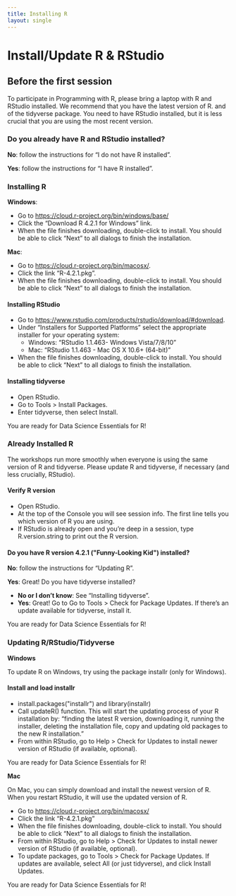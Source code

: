 ```yaml
---
title: Installing R
layout: single
---
```


# Install/Update R & RStudio

## Before the first session
To participate in Programming with R, 
please bring a laptop with R and RStudio installed. 
We recommend that you have the latest version of R.
and of the tidyverse package. 
You need to have RStudio installed, but it is less crucial that you are using the most recent version.

### Do you already have R and RStudio installed?

**No**: follow the instructions for “I do not have R installed”. 

**Yes**: follow the instructions for “I have R installed”.

### Installing R

**Windows**:
- Go to <https://cloud.r-project.org/bin/windows/base/>
- Click the “Download R 4.2.1 for Windows” link.
- When the file finishes downloading, double-click to install. You should be able to click “Next” to all dialogs to finish the installation.
  
**Mac**:
- Go to <https://cloud.r-project.org/bin/macosx/>.
- Click the link “R-4.2.1.pkg”.
- When the file finishes downloading, double-click to install. You should be able to click “Next” to all dialogs to finish the installation.
  
#### Installing RStudio
- Go to <https://www.rstudio.com/products/rstudio/download/#download>.
- Under “Installers for Supported Platforms” select the appropriate installer for your operating system:
  - Windows: “RStudio 1.1.463- Windows Vista/7/8/10”
  - Mac: “RStudio 1.1.463 - Mac OS X 10.6+ (64-bit)”
- When the file finishes downloading, double-click to install. You should be able to click “Next” to all dialogs to finish the installation.

#### Installing tidyverse

- Open RStudio. 
- Go to Tools > Install Packages. 
- Enter tidyverse, then select Install.

You are ready for Data Science Essentials for R!

### Already Installed R
The workshops run more smoothly when everyone is using the same version of R and tidyverse. Please update R and tidyverse, if necessary (and less crucially, RStudio).

#### Verify R version
- Open RStudio. 
- At the top of the Console you will see session info. The first line tells you which version of R you are using. 
- If RStudio is already open and you’re deep in a session, type R.version.string to print out the R version.

#### Do you have R version 4.2.1 ("Funny-Looking Kid") installed?

**No**: follow the instructions for “Updating R”.

**Yes**: Great! Do you have tidyverse installed?

- **No or I don’t know**: See “Installing tidyverse”.
- **Yes**: Great! Go to Go to Tools > Check for Package Updates. If there’s an update available for tidyverse, install it.

You are ready for Data Science Essentials for R!

### Updating R/RStudio/Tidyverse
**Windows**

To update R on Windows, try using the package installr (only for Windows).

#### Install and load installr
- install.packages("installr") and library(installr)
- Call updateR() function. This will start the updating process of your R installation by: “finding the latest R version, downloading it, running the installer, deleting the installation file, copy and updating old packages to the new R installation.”
- From within RStudio, go to Help > Check for Updates to install newer version of RStudio (if available, optional).

You are ready for Data Science Essentials for R!

**Mac**

On Mac, you can simply download and install the newest version of R. When you restart RStudio, it will use the updated version of R.

- Go to https://cloud.r-project.org/bin/macosx/
- Click the link “R-4.2.1.pkg”
- When the file finishes downloading, double-click to install. You should be able to click “Next” to all dialogs to finish the installation.
- From within RStudio, go to Help > Check for Updates to install newer version of RStudio (if available, optional).
- To update packages, go to Tools > Check for Package Updates. If updates are available, select All (or just tidyverse), and click Install Updates.

You are ready for Data Science Essentials for R!

